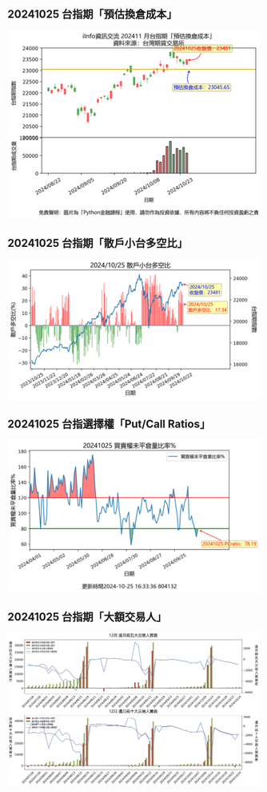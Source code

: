 ## 20241025 台指期「預估換倉成本」
![](images/txfcost.png)

## 20241025 台指期「散戶小台多空比」
![](images/bbiri.png)

## 20241025 台指選擇權「Put/Call Ratios」
![](images/pcratio.png)

## 20241025 台指期「大額交易人」
![](images/blocktrade.png)

